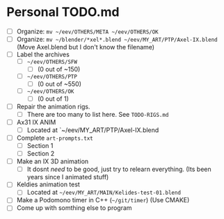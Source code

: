 # Personal TODO.md
- [ ] Organize: `mv ~/eev/OTHERS/META ~/eev/OTHERS/OK`
- [ ] Organize: `mv ~/blender/*xel*.blend ~/eev/MY_ART/PTP/Axel-IX.blend` (Move Axel.blend but I don't know the filename)
- [ ] Label the archives
    - [ ] `~/eev/OTHERS/SFW`
        - [ ] (0 out of ~150)
    - [ ] `~/eev/OTHERS/PTP`
        - [ ] (0 out of ~550)
    - [ ] `~/eev/OTHERS/OK`
        - [ ] (0 out of 1)
- [ ] Repair the animation rigs.
    - [ ] There are too many to list here. See `TODO-RIGS.md`
- [ ] Ax31 IX ANIM
    - [ ] Located at `~/eev/MY_ART/PTP/Axel-IX.blend
- [ ] Complete `art-prompts.txt`
    - [ ] Section 1
    - [ ] Section 2
- [ ] Make an IX 3D animation
    - [ ] It dosnt *need* to be good, just try to relearn everything. (Its been years since I animated stuff)
- [ ] Keldies animation test
    - [ ] Located at `~/eev/MY_ART/MAIN/Kelides-test-01.blend`
- [ ] Make a Podomono timer in C++ (`~/git/timer`) (Use CMAKE)
- [ ] Come up with somthing else to program
